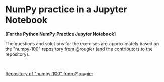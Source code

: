 # NumPy practice in a Jupyter Notebook

<b>[For the Python NumPy Practice Jupyter Notebook]</b>

The questions and solutions for the exercises are approximately based on the "numpy-100" repository from @rougier (and the contributors to the repository).

<div>&nbsp;</div>

[Repository of "numpy-100" from @rougier](https://github.com/rougier/numpy-100)
